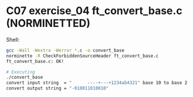 # C07 exercise_04 ft_convert_base.c (NORMINETTED)

Shell:
```bash
gcc -Wall -Wextra -Werror *.c -o convert_base
norminette -R CheckForbiddenSourceHeader ft_convert_base.c
ft_convert_base.c: OK!

# Executing
./convert_base
convert input string  = "      ----+---+1234ab4321" base 10 to base 2
convert output string = "-010011010010"
```
